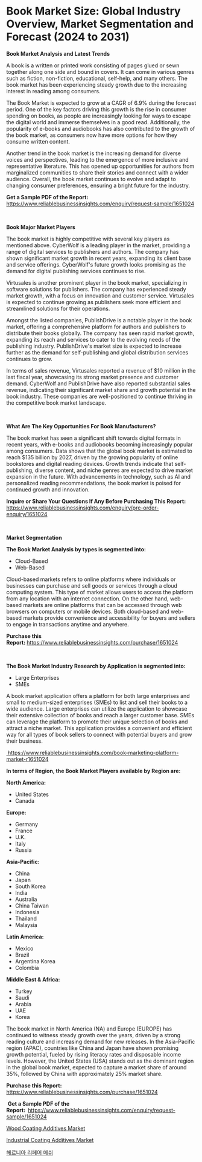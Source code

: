<p><h1>Book Market Size: Global Industry Overview, Market Segmentation and Forecast (2024 to 2031)</h1></p><p><strong>Book Market Analysis and Latest Trends</strong></p>
<p><p>A book is a written or printed work consisting of pages glued or sewn together along one side and bound in covers. It can come in various genres such as fiction, non-fiction, educational, self-help, and many others. The book market has been experiencing steady growth due to the increasing interest in reading among consumers. </p><p>The Book Market is expected to grow at a CAGR of 6.9% during the forecast period. One of the key factors driving this growth is the rise in consumer spending on books, as people are increasingly looking for ways to escape the digital world and immerse themselves in a good read. Additionally, the popularity of e-books and audiobooks has also contributed to the growth of the book market, as consumers now have more options for how they consume written content. </p><p>Another trend in the book market is the increasing demand for diverse voices and perspectives, leading to the emergence of more inclusive and representative literature. This has opened up opportunities for authors from marginalized communities to share their stories and connect with a wider audience. Overall, the book market continues to evolve and adapt to changing consumer preferences, ensuring a bright future for the industry.</p></p>
<p><strong>Get a Sample PDF of the Report:&nbsp;</strong> <a href="https://www.reliablebusinessinsights.com/enquiry/request-sample/1651024">https://www.reliablebusinessinsights.com/enquiry/request-sample/1651024</a></p>
<p>&nbsp;</p>
<p><strong>Book Major Market Players</strong></p>
<p><p>The book market is highly competitive with several key players as mentioned above. CyberWolf is a leading player in the market, providing a range of digital services to publishers and authors. The company has shown significant market growth in recent years, expanding its client base and service offerings. CyberWolf's future growth looks promising as the demand for digital publishing services continues to rise.</p><p>Virtusales is another prominent player in the book market, specializing in software solutions for publishers. The company has experienced steady market growth, with a focus on innovation and customer service. Virtusales is expected to continue growing as publishers seek more efficient and streamlined solutions for their operations.</p><p>Amongst the listed companies, PublishDrive is a notable player in the book market, offering a comprehensive platform for authors and publishers to distribute their books globally. The company has seen rapid market growth, expanding its reach and services to cater to the evolving needs of the publishing industry. PublishDrive's market size is expected to increase further as the demand for self-publishing and global distribution services continues to grow.</p><p>In terms of sales revenue, Virtusales reported a revenue of $10 million in the last fiscal year, showcasing its strong market presence and customer demand. CyberWolf and PublishDrive have also reported substantial sales revenue, indicating their significant market share and growth potential in the book industry. These companies are well-positioned to continue thriving in the competitive book market landscape.</p></p>
<p>&nbsp;</p>
<p><strong>What Are The Key Opportunities For Book Manufacturers?</strong></p>
<p><p>The book market has seen a significant shift towards digital formats in recent years, with e-books and audiobooks becoming increasingly popular among consumers. Data shows that the global book market is estimated to reach $135 billion by 2027, driven by the growing popularity of online bookstores and digital reading devices. Growth trends indicate that self-publishing, diverse content, and niche genres are expected to drive market expansion in the future. With advancements in technology, such as AI and personalized reading recommendations, the book market is poised for continued growth and innovation.</p></p>
<p><strong>Inquire or Share Your Questions If Any Before Purchasing This Report:</strong> <a href="https://www.reliablebusinessinsights.com/enquiry/pre-order-enquiry/1651024">https://www.reliablebusinessinsights.com/enquiry/pre-order-enquiry/1651024</a></p>
<p>&nbsp;</p>
<p><strong>Market Segmentation</strong></p>
<p><strong>The Book Market Analysis by types is segmented into:</strong></p>
<p><ul><li>Cloud-Based</li><li>Web-Based</li></ul></p>
<p><p>Cloud-based markets refers to online platforms where individuals or businesses can purchase and sell goods or services through a cloud computing system. This type of market allows users to access the platform from any location with an internet connection. On the other hand, web-based markets are online platforms that can be accessed through web browsers on computers or mobile devices. Both cloud-based and web-based markets provide convenience and accessibility for buyers and sellers to engage in transactions anytime and anywhere.</p></p>
<p><strong>Purchase this Report:&nbsp;</strong><a href="https://www.reliablebusinessinsights.com/purchase/1651024">https://www.reliablebusinessinsights.com/purchase/1651024</a></p>
<p>&nbsp;</p>
<p><strong>The Book Market Industry Research by Application is segmented into:</strong></p>
<p><ul><li>Large Enterprises</li><li>SMEs</li></ul></p>
<p><p>A book market application offers a platform for both large enterprises and small to medium-sized enterprises (SMEs) to list and sell their books to a wide audience. Large enterprises can utilize the application to showcase their extensive collection of books and reach a larger customer base. SMEs can leverage the platform to promote their unique selection of books and attract a niche market. This application provides a convenient and efficient way for all types of book sellers to connect with potential buyers and grow their business.</p></p>
<p><a href="https://www.reliablebusinessinsights.com/book-marketing-platform-market-r1651024">&nbsp;https://www.reliablebusinessinsights.com/book-marketing-platform-market-r1651024</a></p>
<p><strong>In terms of Region, the Book Market Players available by Region are:</strong></p>
<p>
    <p> <strong> North America: </strong>
        <ul>
            <li>United States</li>
            <li>Canada</li>
        </ul>
        </p> 
    <p> <strong> Europe: </strong>
        <ul>
            <li>Germany</li>
            <li>France</li>
            <li>U.K.</li>
            <li>Italy</li>
            <li>Russia</li>
        </ul>
        </p> 
    <p> <strong> Asia-Pacific: </strong>
        <ul>
            <li>China</li>
            <li>Japan</li>
            <li>South Korea</li>
            <li>India</li>
            <li>Australia</li>
            <li>China Taiwan</li>
            <li>Indonesia</li>
            <li>Thailand</li>
            <li>Malaysia</li>
        </ul>
        </p> 
    <p> <strong> Latin America: </strong>
        <ul>
            <li>Mexico</li>
            <li>Brazil</li>
            <li>Argentina Korea</li>
            <li>Colombia</li>
        </ul>
        </p> 
    <p> <strong> Middle East & Africa: </strong>
        <ul>
            <li>Turkey</li>
            <li>Saudi</li>
            <li>Arabia</li>
            <li>UAE</li>
            <li>Korea</li>
        </ul>
    </p>
    </p>
<p><p>The book market in North America (NA) and Europe (EUROPE) has continued to witness steady growth over the years, driven by a strong reading culture and increasing demand for new releases. In the Asia-Pacific region (APAC), countries like China and Japan have shown promising growth potential, fueled by rising literacy rates and disposable income levels. However, the United States (USA) stands out as the dominant region in the global book market, expected to capture a market share of around 35%, followed by China with approximately 25% market share.</p></p>
<p><strong>Purchase this Report: </strong><a href="https://www.reliablebusinessinsights.com/purchase/1651024">https://www.reliablebusinessinsights.com/purchase/1651024</a></p>
<p>&nbsp;<strong>Get a Sample PDF of the Report:&nbsp;&nbsp;</strong><a href="https://www.reliablebusinessinsights.com/enquiry/request-sample/1651024">https://www.reliablebusinessinsights.com/enquiry/request-sample/1651024</a></p>
<p><strong></strong></p>
<p><p><a href="https://github.com/Christopherorp895/Market-Research-Report-List-1/blob/main/wood-coating-additives-market.md">Wood Coating Additives Market</a></p><p><a href="https://github.com/amayrani15moore/Market-Research-Report-List-1/blob/main/industrial-coating-additives-market.md">Industrial Coating Additives Market</a></p><p><a href="https://github.com/KellyLyncyh543964/Market-Research-Report-List-2/blob/main/8110489127324.md">헤르니아 리페어 메쉬</a></p></p>